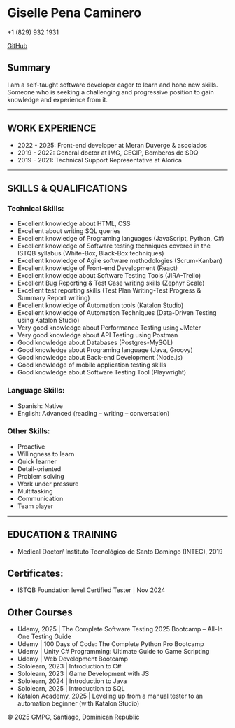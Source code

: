 <!DOCTYPE html>
<html>
    <head>
        <meta charset="UTF-8">
    </head>
    <body>
        <h1>Giselle Pena Caminero</h1>
        <p>+1 (829) 932 1931</p>
        <a href="https://github.com/gisellempc">GitHub</a>
        <h2>Summary</h2>
        <p>I am a self-taught software developer eager to learn and hone new skills. Someone who is seeking a challenging and progressive position to gain knowledge and experience from it.</p>
        <hr>
        <h2>WORK EXPERIENCE</h2>
        <ul>
            <li>2022 - 2025: Front-end developer at Meran Duverge & asociados</li>
            <li>2019 - 2022: General doctor at IMG, CECIP, Bomberos de SDQ</li>
            <li>2019 - 2021: Technical Support Representative at Alorica</li>
        </ul>
        <hr>
        <h2>SKILLS & QUALIFICATIONS</h2>
        <h3>Technical Skills:</h3>
        <ul>
            <li>Excellent knowledge about HTML, CSS</li>
            <li>Excellent about writing SQL queries</li>
            <li>Excellent knowledge of Programing languages (JavaScript, Python, C#)</li>
            <li>Excellent knowledge of Software testing techniques covered in the ISTQB 
                syllabus (White-Box, Black-Box techniques)</li>
            <li>Excellent knowledge of Agile software methodologies (Scrum-Kanban)</li>
            <li>Excellent knowledge of Front-end Development (React) </li>
            <li>Excellent knowledge about Software Testing Tools (JIRA-Trello)</li>
            <li>Excellent Bug Reporting & Test Case writing skills (Zephyr Scale)</li>
            <li>Excellent test reporting skills (Test Plan Writing-Test Progress & Summary Report writing)</li>
            <li>Excellent knowledge of Automation tools (Katalon Studio)</li>
            <li>Excellent knowledge of Automation Techniques (Data-Driven Testing using Katalon Studio)</li>
            <li>Very good knowledge about Performance Testing using JMeter</li>
            <li>Very good knowledge about API Testing using Postman</li>
            <li>Good knowledge about Databases (Postgres-MySQL)</li>
            <li>Good knowledge about Programing language (Java, Groovy)</li>
            <li>Good knowledge about Back-end Development (Node.js)</li>
            <li>Good knowledge of mobile application testing skills</li>
            <li>Good knowledge about Software Testing Tool (Playwright)</li>
        </ul>
        <h3>Language Skills:</h3>
        <ul>
            <li>Spanish: Native</li>
            <li>English: Advanced (reading – writing – conversation)</li>
        </ul>
        <h3>Other Skills:</h3>
        <ul>
            <li>Proactive </li>
            <li>Willingness to learn</li>
            <li>Quick learner</li>
            <li>Detail-oriented</li>
            <li>Problem solving</li>
            <li>Work under pressure</li>
            <li>Multitasking</li>
            <li>Communication</li>
            <li>Team player</li>
        </ul>
        <hr>
        <h2>EDUCATION & TRAINING</h2>
        <ul>
            <li>Medical Doctor/ Instituto Tecnológico de Santo Domingo (INTEC), 2019</li>
        </ul>
        <h2>Certificates:</h2>
        <ul>
            <li>ISTQB Foundation level Certified Tester | Nov 2024</li>
        </ul>
        <h2>Other Courses</h2>
        <ul>
            <li>Udemy, 2025 | The Complete Software Testing 2025 Bootcamp – All-In
                One Testing Guide</li>
            <li>Udemy | 100 Days of Code: The Complete Python Pro Bootcamp</li>
            <li>Udemy | Unity C# Programming: Ultimate Guide to Game Scripting </li>
            <li>Udemy | Web Development Bootcamp</li>
            <li>Sololearn, 2023 | Introduction to C# </li>
            <li>Sololearn, 2023 | Game Development with JS</li>
            <li>Sololearn, 2024 | Introduction to Java </li>
            <li>Sololearn, 2025 | Introduction to SQL</li>
            <li>Katalon Academy, 2025 | Leveling up from a manual tester to an 
                automation beginner (with Katalon Studio)</li>
        </ul>
        <footer>
            <p>© 2025 GMPC, Santiago, Dominican Republic</p>
        </footer>
    </body>
</html>
